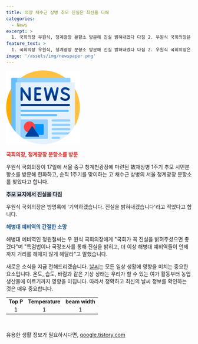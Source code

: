 ```yaml
---
title: 의장 채수근 상병 추모 진실은 최선을 다해
categories:
  - News
excerpt: >
  1. 국회의장 우원식, 청계광장 분향소 방문해 진실 밝혀내겠다 다짐 2. 우원식 국회의장은 순직 1주기를 맞이하는 채수근 상병의 분향소를 찾아 진실을 꼭 밝혀내겠다고 다짐했다. 해병대 예비역들의 호소에 특검법이나 국정조사를 통해 진실을 밝히고, 더 이상 해병대 예비역들이 언제까지 거리를 헤매지 않게 해달라고 답했다. (150자)
feature_text: >
  1. 국회의장 우원식, 청계광장 분향소 방문해 진실 밝혀내겠다 다짐 2. 우원식 국회의장은 순직 1주기를 맞이하는 채수근 상병의 분향소를 찾아 진실을 꼭 밝혀내겠다고 다짐했다. 해병대 예비역들의 호소에 특검법이나 국정조사를 통해 진실을 밝히고, 더 이상 해병대 예비역들이 언제까지 거리를 헤매지 않게 해달라고 답했다. (150자)
image: '/assets/img/newspaper.png'
---
```


<p><img src="/assets/img/newspaper.png" alt="kimp 속보" /></p>

<p><b><span style="color: #ee2323;">국회의장, 청계광장 분향소를 방문</span></b></p>

<p>우원식 국회의장이 17일에 서울 중구 청계천광장에 마련된 故채상병 1주기 추모 시민분향소를 방문해 헌화하고, 순직 1주기를 맞이하는 고 채수근 상병의 서울 청계광장 분향소를 찾았다고 합니다. </p>

<p><b><span style="background-color: #21538527;">추모 묘지에서 진실을 다짐</span></b></p>

<p>우원식 국회의장은 방명록에 '기억하겠습니다. 진실을 밝혀내겠습니다'라고 적었다고 합니다. </p>

<p><b><span style="color: #1a5490;">해병대 예비역의 간절한 소망</span></b></p>

<p>해병대 예비역인 정원철씨는 우 원식 국회의장에게 "국회가 꼭 진실을 밝혀주셨으면 좋겠다"며 "특검법이나 국정조사를 통해 진실을 밝히고, 더 이상 해병대 예비역들이 언제까지 거리를 헤매지 않게 해달라"고 말했습니다.</p>

<p>새로운 소식을 지금 전해드리겠습니다. <a href='https://www.weather.com/'>날씨</a>는 모든 일상 생활에 영향을 미치는 중요한 요소입니다. 온도, 습도, 바람과 같은 기상 상태는 우리가 할 수 있는 여가 활동부터 농업 생산물에 이르기까지 영향을 미칩니다. 따라서 정확하고 최신의 날씨 정보를 확인하는 것은 매우 중요합니다. </p>

<table>
    <tr>
        <td style="text-align: center; height: 17px;"><b>Top P</b></td>
        <td style="text-align: center; height: 17px;"><b>Temperature</b></td>
        <td style="text-align: center; height: 17px;"><b>beam width</b></td>
    </tr>
    <tr>
        <td style="text-align: center; height: 17px;">1</td>
        <td style="text-align: center; height: 17px;">1</td>
        <td style="text-align: center; height: 17px;">1</td>
    </tr>
</table>

<p data-ke-size="size16">&nbsp;</p>
유용한 생활 정보가 필요하시다면, <a href="https://qoogle.tistory.com" rel="dofollow">qoogle.tistory.com</a>


